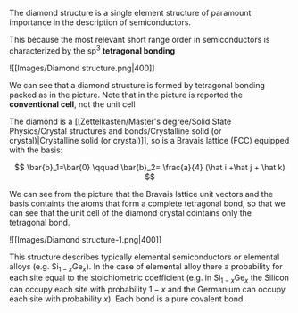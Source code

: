 The diamond structure is a single element structure of paramount importance in the description of  semiconductors.

This because the most relevant short range order in semiconductors is characterized by the $\text{sp}^3$  **tetragonal bonding**

![[Images/Diamond structure.png|400]]

We can see that a diamond structure is formed by tetragonal bonding packed as in the picture.
Note that in the picture is reported the **conventional cell**, not the unit cell

The diamond is a [[Zettelkasten/Master's degree/Solid State Physics/Crystal structures and bonds/Crystalline solid (or crystal)|Crystalline solid (or crystal)]], so is a Bravais lattice (FCC) equipped with the basis:

$$ \bar{b}_1=\bar{0} \qquad \bar{b}_2= \frac{a}{4} (\hat i +\hat j + \hat k) $$

We can see from the picture that the Bravais lattice unit vectors and the basis containts the atoms that form a complete tetragonal bond, so that we can see that the unit cell of the diamond crystal cointains only the tetragonal bond.

![[Images/Diamond structure-1.png|400]]

This structure describes typically elemental semiconductors or elemental alloys (e.g. $\text{Si}_{1-x}\text{Ge}_x$).
In the case of elemental alloy there a probability for each site equal to the stoichiometric coefficient (e.g. in $\text{Si}_{1-x}\text{Ge}_x$ the Silicon can occupy each site with probability $1-x$ and the Germanium can occupy each site with probability $x$).
Each bond is a pure covalent bond.

